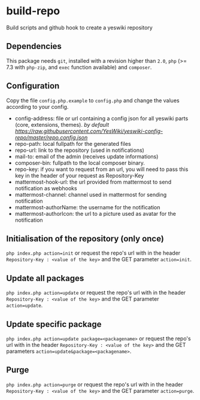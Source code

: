 # build-repo

Build scripts and github hook to create a yeswiki repository

## Dependencies

This package needs `git`, installed with a revision higher than `2.0`, `php` (>= 7.3 with `php-zip`, and `exec` function available) and `composer`.

## Configuration

Copy the file `config.php.example` to `config.php` and change the values according to your config.

- config-address: file or url containing a config json for all yeswiki parts (core, extensions, themes). *by default https://raw.githubusercontent.com/YesWiki/yeswiki-config-repo/master/repo.config.json*
- repo-path: local fullpath for the generated files
- repo-url: link to the repository (used in notifications)
- mail-to: email of the admin (receives update informations)
- composer-bin: fullpath to the local composer binary.
- repo-key: if you want to request from an url, you will need to pass this key in the header of your request as Repository-Key
- mattermost-hook-url: the url provided from mattermost to send notification as webhooks
- mattermost-channel: channel used in mattermost for sending notification
- mattermost-authorName: the username for the notification
- mattermost-authorIcon: the url to a picture used as avatar for the notification

## Initialisation of the repository (only once)

`php index.php action=init`
or
request the repo's url with in the header `Repository-Key : <value of the key>` and the GET parameter `action=init`.

## Update all packages

`php index.php action=update`
or
request the repo's url with in the header `Repository-Key : <value of the key>` and the GET parameter `action=update`.

## Update specific package

`php index.php action=update package=<packagename>`
or
request the repo's url with in the header `Repository-Key : <value of the key>` and the GET parameters `action=update&package=<packagename>`.

## Purge

`php index.php action=purge`
or
request the repo's url with in the header `Repository-Key : <value of the key>` and the GET parameter `action=purge`.
